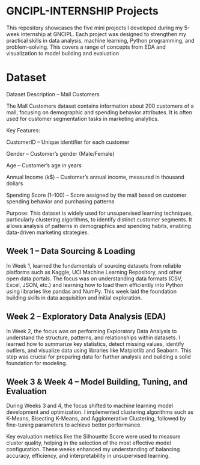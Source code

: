 # GNCIPL-INTERNSHIP Projects
This repository showcases the five mini projects I developed during my 5-week internship at GNCIPL. Each project was designed to strengthen my practical skills in data analysis, machine learning, Python programming, and problem-solving. This covers a range of concepts from EDA and visualization to model building and evaluation

# Dataset
Dataset Description – Mall Customers

The Mall Customers dataset contains information about 200 customers of a mall, focusing on demographic and spending behavior attributes. It is often used for customer segmentation tasks in marketing analytics.

Key Features:

CustomerID – Unique identifier for each customer

Gender – Customer’s gender (Male/Female)

Age – Customer’s age in years

Annual Income (k$) – Customer’s annual income, measured in thousand dollars

Spending Score (1–100) – Score assigned by the mall based on customer spending behavior and purchasing patterns

Purpose:
This dataset is widely used for unsupervised learning techniques, particularly clustering algorithms, to identify distinct customer segments. It allows analysis of patterns in demographics and spending habits, enabling data-driven marketing strategies.


## Week 1 – Data Sourcing & Loading

In Week 1, learned the fundamentals of sourcing datasets from reliable platforms such as Kaggle, UCI Machine Learning Repository, and other open data portals. The focus was on understanding data formats (CSV, Excel, JSON, etc.) and learning how to load them efficiently into Python using libraries like pandas and NumPy. This week laid the foundation building skills in data acquisition and initial exploration.


## Week 2 – Exploratory Data Analysis (EDA)

In Week 2, the focus was on performing Exploratory Data Analysis to understand the structure, patterns, and relationships within datasets. I learned how to summarize key statistics, detect missing values, identify outliers, and visualize data using libraries like Matplotlib and Seaborn. This step was crucial for preparing data for further analysis and building a solid foundation for modeling.


## Week 3 & Week 4 – Model Building, Tuning, and Evaluation

During Weeks 3 and 4, the focus shifted to machine learning model development and optimization. I implemented clustering algorithms such as K-Means, Bisecting K-Means, and Agglomerative Clustering, followed by fine-tuning parameters to achieve better performance.

Key evaluation metrics like the Silhouette Score were used to measure cluster quality, helping in the selection of the most effective model configuration. These weeks enhanced my understanding of balancing accuracy, efficiency, and interpretability in unsupervised learning.
